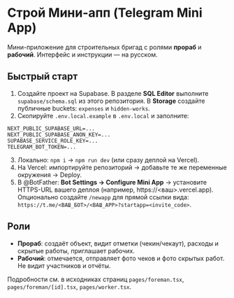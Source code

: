 # Строй Мини-апп (Telegram Mini App)

Мини-приложение для строительных бригад с ролями **прораб** и **рабочий**. Интерфейс и инструкции — на русском.

## Быстрый старт
1) Создайте проект на Supabase. В разделе **SQL Editor** выполните `supabase/schema.sql` из этого репозитория. В **Storage** создайте публичные buckets: `expenses` и `hidden-works`.
2) Скопируйте `.env.local.example` в `.env.local` и заполните:
```
NEXT_PUBLIC_SUPABASE_URL=...
NEXT_PUBLIC_SUPABASE_ANON_KEY=...
SUPABASE_SERVICE_ROLE_KEY=...
TELEGRAM_BOT_TOKEN=...
```
3) Локально: `npm i` → `npm run dev` (или сразу деплой на Vercel).
4) На Vercel: импортируйте репозиторий → добавьте те же переменные окружения → Deploy.
5) В @BotFather: **Bot Settings → Configure Mini App** → установите HTTPS-URL вашего деплоя (например, https://<ваш>.vercel.app). Опционально создайте `/newapp` для прямой ссылки вида: `https://t.me/<ВАШ_БОТ>/<ВАШ_APP>?startapp=<invite_code>`.

## Роли
- **Прораб**: создаёт объект, видит отметки (чекин/чекаут), расходы и скрытые работы, приглашает рабочих.
- **Рабочий**: отмечается, отправляет фото чеков и фото скрытых работ. Не видит участников и отчёты.

Подробности см. в исходниках страниц `pages/foreman.tsx`, `pages/foreman/[id].tsx`, `pages/worker.tsx`.
